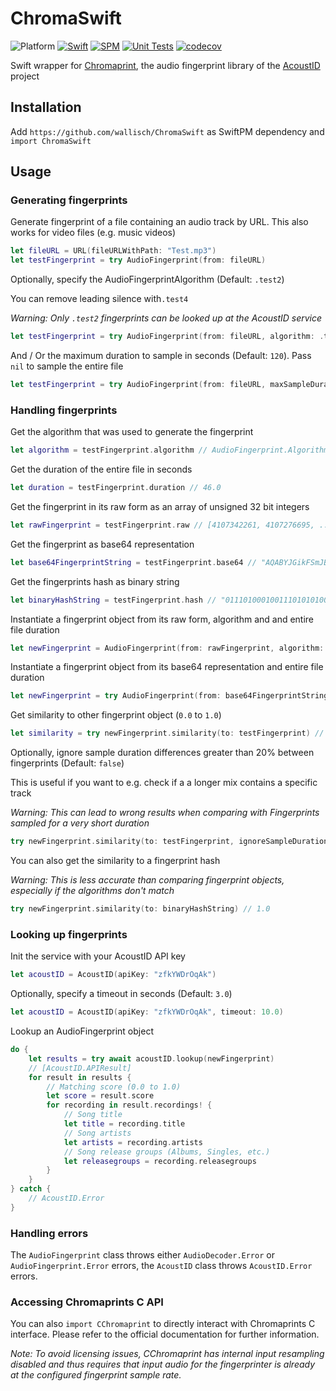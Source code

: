 # ChromaSwift

![Platform](https://img.shields.io/badge/Platform-macOS%20%7C%20iOS%20%7C%20tvOS-inactive)
[![Swift](https://img.shields.io/badge/Swift-6-orange)](https://swift.org/)
[![SPM](https://img.shields.io/badge/SPM-compatible-success)](https://swift.org/package-manager/)
[![Unit Tests](https://github.com/wallisch/ChromaSwift/actions/workflows/unit_tests.yml/badge.svg)](https://github.com/wallisch/ChromaSwift/actions/workflows/unit_tests.yml)
[![codecov](https://codecov.io/gh/wallisch/ChromaSwift/branch/master/graph/badge.svg?token=Y9IMV4347N)](https://codecov.io/gh/wallisch/ChromaSwift)

Swift wrapper for [Chromaprint](https://github.com/acoustid/chromaprint), the audio fingerprint library of the [AcoustID](https://acoustid.org/) project

## Installation

Add `https://github.com/wallisch/ChromaSwift` as SwiftPM dependency and `import ChromaSwift`

## Usage

### Generating fingerprints

Generate fingerprint of a file containing an audio track by URL. This also works for video files (e.g. music videos)

``` swift
let fileURL = URL(fileURLWithPath: "Test.mp3")
let testFingerprint = try AudioFingerprint(from: fileURL)
```

Optionally, specify the AudioFingerprintAlgorithm (Default: `.test2`)

You can remove leading silence with`.test4`

*Warning: Only `.test2` fingerprints can be looked up at the AcoustID service*

``` swift
let testFingerprint = try AudioFingerprint(from: fileURL, algorithm: .test4)
```

And / Or the maximum duration to sample in seconds (Default: `120`). Pass `nil` to sample the entire file

``` swift
let testFingerprint = try AudioFingerprint(from: fileURL, maxSampleDuration: 10.0)
```

### Handling fingerprints

Get the algorithm that was used to generate the fingerprint

``` swift
let algorithm = testFingerprint.algorithm // AudioFingerprint.Algorithm.test2
```

Get the duration of the entire file in seconds

``` swift
let duration = testFingerprint.duration // 46.0
```

Get the fingerprint in its raw form as an array of unsigned 32 bit integers

``` swift
let rawFingerprint = testFingerprint.raw // [4107342261, 4107276695, ... ]
```

Get the fingerprint as base64 representation

``` swift
let base64FingerprintString = testFingerprint.base64 // "AQABYJGikFSmJBCPijt6Hq..."
```

Get the fingerprints hash as binary string

``` swift
let binaryHashString = testFingerprint.hash // "01110100010011101010100110100100"
```

Instantiate a fingerprint object from its raw form, algorithm and and entire file duration

``` swift
let newFingerprint = AudioFingerprint(from: rawFingerprint, algorithm: .test2, duration: duration)
```

Instantiate a fingerprint object from its base64 representation and entire file duration

``` swift
let newFingerprint = try AudioFingerprint(from: base64FingerprintString, duration: duration)
```

Get similarity to other fingerprint object (`0.0` to `1.0`)

``` swift
let similarity = try newFingerprint.similarity(to: testFingerprint) // 1.0
```

Optionally, ignore sample duration differences greater than 20% between fingerprints (Default: `false`)

This is useful if you want to e.g. check if a a longer mix contains a specific track

*Warning: This can lead to wrong results when comparing with Fingerprints sampled for a very short duration*

``` swift
try newFingerprint.similarity(to: testFingerprint, ignoreSampleDuration: true) // 1.0
```

You can also get the similarity to a fingerprint hash

*Warning: This is less accurate than comparing fingerprint objects, especially if the algorithms don't match*

``` swift
try newFingerprint.similarity(to: binaryHashString) // 1.0
```

### Looking up fingerprints

Init the service with your AcoustID API key

``` swift
let acoustID = AcoustID(apiKey: "zfkYWDrOqAk")
```

Optionally, specify a timeout in seconds (Default: `3.0`)

``` swift
let acoustID = AcoustID(apiKey: "zfkYWDrOqAk", timeout: 10.0)
```

Lookup an AudioFingerprint object

``` swift
do {
    let results = try await acoustID.lookup(newFingerprint)
    // [AcoustID.APIResult]
    for result in results {
        // Matching score (0.0 to 1.0)
        let score = result.score
        for recording in result.recordings! {
            // Song title
            let title = recording.title
            // Song artists
            let artists = recording.artists
            // Song release groups (Albums, Singles, etc.)
            let releasegroups = recording.releasegroups
        }
    }
} catch {
    // AcoustID.Error
}
```

### Handling errors

The `AudioFingerprint` class throws either `AudioDecoder.Error` or `AudioFingerprint.Error` errors, the `AcoustID` class throws `AcoustID.Error` errors.

### Accessing Chromaprints C API

You can also `import CChromaprint` to directly interact with Chromaprints C interface. Please refer to the official documentation for further information.

*Note: To avoid licensing issues, CChromaprint has internal input resampling disabled and thus requires that input audio for the fingerprinter is already at the configured fingerprint sample rate.*
